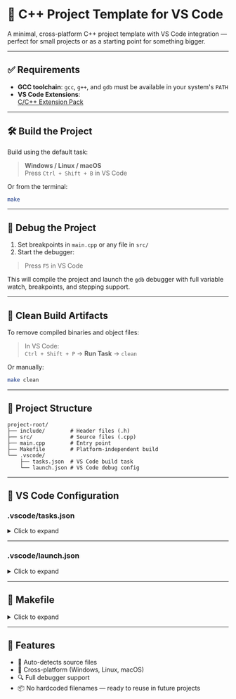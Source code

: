 # 🧱 C++ Project Template for VS Code

A minimal, cross-platform C++ project template with VS Code integration — perfect for small projects or as a starting point for something bigger.

---

## ✅ Requirements

- **GCC toolchain**: `gcc`, `g++`, and `gdb` must be available in your system's `PATH`
- **VS Code Extensions**:  
  [C/C++ Extension Pack](https://marketplace.visualstudio.com/items?itemName=ms-vscode.cpptools-extension-pack)

---

## 🛠️ Build the Project

Build using the default task:

> **Windows / Linux / macOS**  
> Press `Ctrl + Shift + B` in VS Code

Or from the terminal:

```bash
make
```

---

## 🐞 Debug the Project

1. Set breakpoints in `main.cpp` or any file in `src/`
2. Start the debugger:

> Press `F5` in VS Code

This will compile the project and launch the `gdb` debugger with full variable watch, breakpoints, and stepping support.

---

## 🧹 Clean Build Artifacts

To remove compiled binaries and object files:

> In VS Code:  
> `Ctrl + Shift + P` → **Run Task** → `clean`

Or manually:

```bash
make clean
```

---

## 📁 Project Structure

```
project-root/
├── include/        # Header files (.h)
├── src/            # Source files (.cpp)
├── main.cpp        # Entry point
├── Makefile        # Platform-independent build
└── .vscode/
    ├── tasks.json  # VS Code build task
    └── launch.json # VS Code debug config
```

---

## 🔧 VS Code Configuration

### .vscode/tasks.json

<details>
<summary>Click to expand</summary>

```json
{
  "version": "2.0.0",
  "tasks": [
    {
      "label": "build",
      "type": "shell",
      "command": "make",
      "args": [],
      "group": {
        "kind": "build",
        "isDefault": true
      },
      "problemMatcher": ["$gcc"]
    },
    {
      "label": "clean",
      "type": "shell",
      "command": "make",
      "args": ["clean"],
      "group": "none"
    }
  ]
}
```

</details>

---

### .vscode/launch.json

<details>
<summary>Click to expand</summary>

```json
{
  "version": "0.2.0",
  "configurations": [
    {
      "name": "Debug main",
      "type": "cppdbg",
      "request": "launch",
      "program": "${workspaceFolder}/main",
      "args": [],
      "stopAtEntry": false,
      "cwd": "${workspaceFolder}",
      "environment": [],
      "externalConsole": false,
      "MIMode": "gdb",
      "miDebuggerPath": "gdb",
      "setupCommands": [
        {
          "description": "Enable pretty printing",
          "text": "-enable-pretty-printing",
          "ignoreFailures": true
        }
      ],
      "preLaunchTask": "build",
      "linux": {},
      "windows": {
        "program": "${workspaceFolder}/main.exe",
        "miDebuggerPath": "gdb.exe"
      }
    }
  ]
}
```

</details>

---

## 📄 Makefile

<details>
<summary>Click to expand</summary>

```makefile
CXX = g++
CXXFLAGS = -Wall -Wextra -g -Iinclude
SRC_DIR = src
SRC_FILES = $(wildcard $(SRC_DIR)/*.cpp)
OBJ_FILES = $(SRC_FILES:.cpp=.o)
TARGET = main

all: $(TARGET)

$(TARGET): main.cpp $(SRC_FILES)
	$(CXX) $(CXXFLAGS) main.cpp $(SRC_FILES) -o $(TARGET)

clean:
	rm -f $(TARGET) $(OBJ_FILES)
```

</details>

---

## 🚀 Features

- 🧩 Auto-detects source files
- 🏁 Cross-platform (Windows, Linux, macOS)
- 🔍 Full debugger support
- 📦 No hardcoded filenames — ready to reuse in future projects
